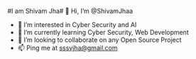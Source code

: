 #I am Shivam Jha# 
👋 Hi, I’m @ShivamJhaa
- 👀 I’m interested in Cyber Security and AI
- 🌱 I’m currently learning Cyber Security, Web Development
- 💞️ I’m looking to collaborate on any Open Source Project
- 📫 Ping me at sssvjha@gmail.com

<!---
ShivamJhaa/ShivamJhaa is a ✨ special ✨ repository because its `README.md` (this file) appears on your GitHub profile.
You can click the Preview link to take a look at your changes.
--->
